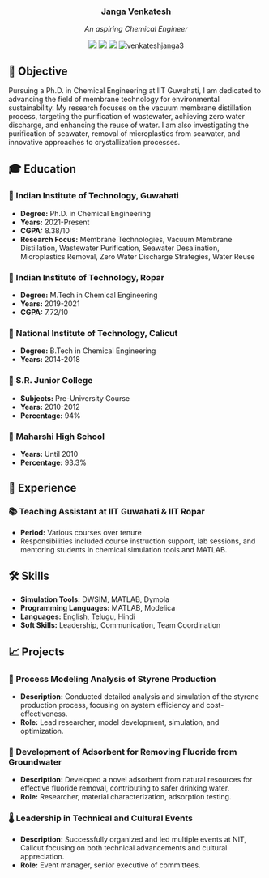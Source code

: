 <div align="center">

### Janga Venkatesh

<i>An aspiring Chemical Engineer </i>

<a href="mailto:venkatesh.jangaa@gmail.com">
<img src="https://img.shields.io/badge/Email-venkatesh.jangaa@gmail.com-orange?style=flat&logo=gmail"/>
</a>
<a href="https://www.linkedin.com/in/jangavenkatesh/">
<img src="https://img.shields.io/badge/LinkedIn-JANGAVENKATESH-blue?style=flat&logo=linkedin"/>
</a>
<a href="https://github.com/venkateshjanga3">
<img src="https://img.shields.io/badge/GitHub-venkateshjanga3-lightgrey?style=flat&logo=github"/>
</a>

<img src="https://komarev.com/ghpvc/?username=venkateshjanga3&label=Profile%20views&color=0e75b6&style=flat" alt="venkateshjanga3" />

</div>

## 📌 Objective

<p>
Pursuing a Ph.D. in Chemical Engineering at IIT Guwahati, I am dedicated to advancing the field of membrane technology for environmental sustainability. My research focuses on the vacuum membrane distillation process, targeting the purification of wastewater, achieving zero water discharge, and enhancing the reuse of water. I am also investigating the purification of seawater, removal of microplastics from seawater, and innovative approaches to crystallization processes.
</p>

## 🎓 Education

### 🏫 Indian Institute of Technology, Guwahati
- **Degree:** Ph.D. in Chemical Engineering
- **Years:** 2021-Present
- **CGPA:** 8.38/10
- **Research Focus:** Membrane Technologies, Vacuum Membrane Distillation, Wastewater Purification, Seawater Desalination, Microplastics Removal, Zero Water Discharge Strategies, Water Reuse

### 🏫 Indian Institute of Technology, Ropar
- **Degree:** M.Tech in Chemical Engineering
- **Years:** 2019-2021
- **CGPA:** 7.72/10

### 🏫 National Institute of Technology, Calicut
- **Degree:** B.Tech in Chemical Engineering
- **Years:** 2014-2018

### 🏫 S.R. Junior College
- **Subjects:** Pre-University Course
- **Years:** 2010-2012
- **Percentage:** 94%

### 🏫 Maharshi High School
- **Years:** Until 2010
- **Percentage:** 93.3%

## 💼 Experience

### 📚 Teaching Assistant at IIT Guwahati & IIT Ropar
- **Period:** Various courses over tenure
- Responsibilities included course instruction support, lab sessions, and mentoring students in chemical simulation tools and MATLAB.

## 🛠 Skills

- **Simulation Tools:** DWSIM, MATLAB, Dymola
- **Programming Languages:** MATLAB, Modelica
- **Languages:** English, Telugu, Hindi
- **Soft Skills:** Leadership, Communication, Team Coordination

## 📈 Projects

### 🔄 Process Modeling Analysis of Styrene Production
- **Description:** Conducted detailed analysis and simulation of the styrene production process, focusing on system efficiency and cost-effectiveness.
- **Role:** Lead researcher, model development, simulation, and optimization.

### 🚰 Development of Adsorbent for Removing Fluoride from Groundwater
- **Description:** Developed a novel adsorbent from natural resources for effective fluoride removal, contributing to safer drinking water.
- **Role:** Researcher, material characterization, adsorption testing.

### 🌡️ Leadership in Technical and Cultural Events
- **Description:** Successfully organized and led multiple events at NIT, Calicut focusing on both technical advancements and cultural appreciation.
- **Role:** Event manager, senior executive of committees.
